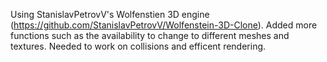 Using StanislavPetrovV's Wolfenstien 3D engine (https://github.com/StanislavPetrovV/Wolfenstein-3D-Clone). Added more functions such as the availability to change to different meshes and textures. Needed to work on
collisions and efficent rendering.
